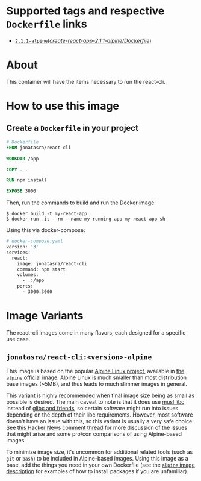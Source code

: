 # Supported tags and respective `Dockerfile` links

- [`2.1.1-alpine`(*create-react-app-2.1.1-alpine/Dockerfile*)](https://github.com/johnt1000/docker-react-cli/blob/create-react-app-2.1.1/Dockerfile)

# About

This container will have the items necessary to run the react-cli.

# How to use this image

## Create a `Dockerfile` in your project

```dockerfile
# Dockerfile
FROM jonatasra/react-cli

WORKDIR /app

COPY . .

RUN npm install

EXPOSE 3000
```

Then, run the commands to build and run the Docker image:

```console
$ docker build -t my-react-app .
$ docker run -it --rm --name my-running-app my-react-app sh
```

Using this via docker-compose:

```dockerfile
# docker-compose.yaml
version: '3'
services:
  react:
    image: jonatasra/react-cli
    command: npm start
    volumes:
      - .:/app
    ports:
      - 3000:3000
```

# Image Variants
The react-cli images come in many flavors, each designed for a specific use case.

## `jonatasra/react-cli:<version>-alpine`

This image is based on the popular [Alpine Linux project](http://alpinelinux.org), available in [the `alpine` official image](https://hub.docker.com/_/alpine). Alpine Linux is much smaller than most distribution base images (~5MB), and thus leads to much slimmer images in general.

This variant is highly recommended when final image size being as small as possible is desired. The main caveat to note is that it does use [musl libc](http://www.musl-libc.org) instead of [glibc and friends](http://www.etalabs.net/compare_libcs.html), so certain software might run into issues depending on the depth of their libc requirements. However, most software doesn't have an issue with this, so this variant is usually a very safe choice. See [this Hacker News comment thread](https://news.ycombinator.com/item?id=10782897) for more discussion of the issues that might arise and some pro/con comparisons of using Alpine-based images.

To minimize image size, it's uncommon for additional related tools (such as `git` or `bash`) to be included in Alpine-based images. Using this image as a base, add the things you need in your own Dockerfile (see the [`alpine` image description](https://hub.docker.com/_/alpine/) for examples of how to install packages if you are unfamiliar).